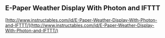 ## E-Paper Weather Display With Photon and IFTTT
  
  [http://www.instructables.com/id/E-Paper-Weather-Display-With-Photon-and-IFTTT/](http://www.instructables.com/id/E-Paper-Weather-Display-With-Photon-and-IFTTT/)